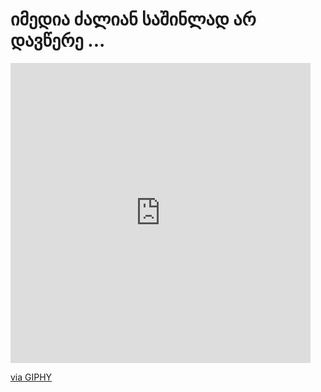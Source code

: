 # იმედია ძალიან საშინლად არ დავწერე ...
<iframe src="https://giphy.com/embed/XtydbjSSwkC7K2zBTH" width="480" height="480" frameBorder="0" class="giphy-embed" allowFullScreen></iframe><p><a href="https://giphy.com/gifs/crab-pikaole-crabby-XtydbjSSwkC7K2zBTH">via GIPHY</a></p>
